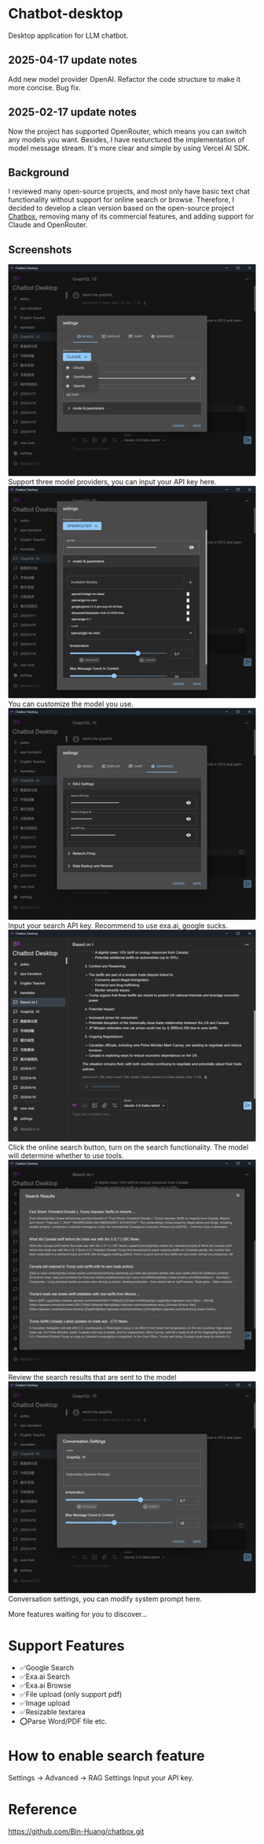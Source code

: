# Chatbot-desktop
Desktop application for LLM chatbot.
## 2025-04-17 update notes
Add new model provider OpenAI.
Refactor the code structure to make it more concise.
Bug fix.
## 2025-02-17 update notes
Now the project has supported OpenRouter, which means you can switch any models you want. Besides, I have resturctured the implementation of model message stream. It's more clear and simple by using Vercel AI SDK.
## Background
I reviewed many open-source projects, and most only have basic text chat functionality without support for online search or browse. Therefore, I decided to develop a clean version based on the open-source project [Chatbox](https://github.com/Bin-Huang/chatbox.git), removing many of its commercial features, and adding support for Claude and OpenRouter. 

## Screenshots
![screenshot](./screenshots/Screenshot%202025-04-17%20174853.png)
Support three model providers, you can input your API key here.
![screenshot](./screenshots/Screenshot%202025-04-17%20174916.png)
You can customize the model you use.
![screenshot](./screenshots/Screenshot%202025-04-17%20174941.png)
Input your search API key. Recommend to use exa.ai, google sucks.
![screenshot](./screenshots/Screenshot%202025-04-17%20175108.png)
Click the online search button, turn on the search functionality. The model will determine whether to use tools.
![screenshot](./screenshots/Screenshot%202025-04-17%20175113.png)
Review the search results that are sent to the model
![screenshot](./screenshots/Screenshot%202025-04-17%20174756.png)
Conversation settings, you can modify system prompt here.

More features waiting for you to discover...
# Support Features
- ✅Google Search
- ✅Exa.ai Search
- ✅Exa.ai Browse
- ✅File upload (only support pdf)
- ✅Image upload
- ✅Resizable textarea
- ⭕Parse Word/PDF file etc.

# How to enable search feature
Settings -> Advanced -> RAG Settings
Input your API key.

# Reference
https://github.com/Bin-Huang/chatbox.git
